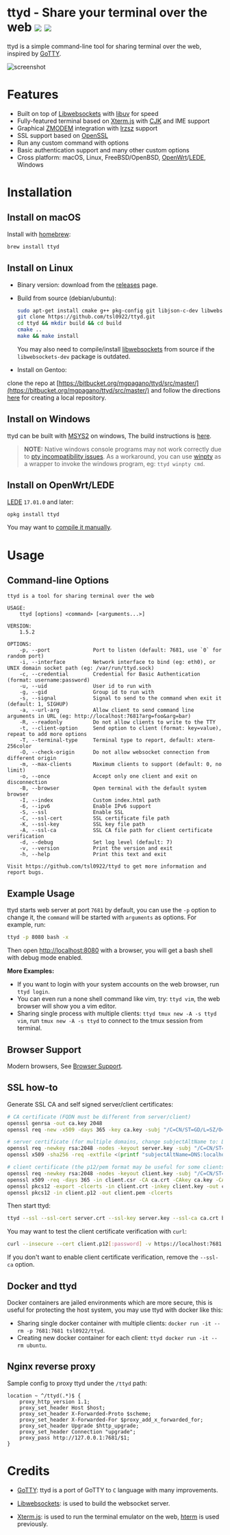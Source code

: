 # ttyd - Share your terminal over the web [![](https://github.com/tsl0922/ttyd/workflows/frontend/badge.svg)](https://github.com/tsl0922/ttyd/actions?workflow=frontend) [![](https://github.com/tsl0922/ttyd/workflows/backend/badge.svg)](https://github.com/tsl0922/ttyd/actions?workflow=backend)

ttyd is a simple command-line tool for sharing terminal over the web, inspired by [GoTTY][1].

![screenshot](https://github.com/tsl0922/ttyd/raw/master/screenshot.gif)

# Features

- Built on top of [Libwebsockets][2] with [libuv][20] for speed
- Fully-featured terminal based on [Xterm.js][3] with [CJK][18] and IME support
- Graphical [ZMODEM][16] integration with [lrzsz][17] support
- SSL support based on [OpenSSL][4]
- Run any custom command with options
- Basic authentication support and many other custom options
- Cross platform: macOS, Linux, FreeBSD/OpenBSD, [OpenWrt][5]/[LEDE][6], Windows

# Installation

## Install on macOS

Install with [homebrew][7]:

```bash
brew install ttyd
```

## Install on Linux

- Binary version: download from the [releases](https://github.com/tsl0922/ttyd/releases) page.
- Build from source (debian/ubuntu):

    ```bash
    sudo apt-get install cmake g++ pkg-config git libjson-c-dev libwebsockets-dev
    git clone https://github.com/tsl0922/ttyd.git
    cd ttyd && mkdir build && cd build
    cmake ..
    make && make install
    ```

    You may also need to compile/install [libwebsockets][2] from source if the `libwebsockets-dev` package is outdated.
    
- Install on Gentoo:

clone the repo at [https://bitbucket.org/mgpagano/ttyd/src/master/](https://bitbucket.org/mgpagano/ttyd/src/master/) and follow the directions [here](https://wiki.gentoo.org/wiki/Custom_repository#Creating_a_local_repository) for creating a local repository.

## Install on Windows

ttyd can be built with [MSYS2][10] on windows, The build instructions is [here][13].

> **NOTE:** Native windows console programs may not work correctly due to [pty incompatibility issues][11].
 As a workaround, you can use [winpty][12] as a wrapper to invoke the windows program, eg: `ttyd winpty cmd`.

## Install on OpenWrt/LEDE

[LEDE][6] `17.01.0` and later:

```bash
opkg install ttyd
```

You may want to [compile it manually][14].

# Usage

## Command-line Options

```
ttyd is a tool for sharing terminal over the web

USAGE:
    ttyd [options] <command> [<arguments...>]

VERSION:
    1.5.2

OPTIONS:
    -p, --port              Port to listen (default: 7681, use `0` for random port)
    -i, --interface         Network interface to bind (eg: eth0), or UNIX domain socket path (eg: /var/run/ttyd.sock)
    -c, --credential        Credential for Basic Authentication (format: username:password)
    -u, --uid               User id to run with
    -g, --gid               Group id to run with
    -s, --signal            Signal to send to the command when exit it (default: 1, SIGHUP)
    -a, --url-arg           Allow client to send command line arguments in URL (eg: http://localhost:7681?arg=foo&arg=bar)
    -R, --readonly          Do not allow clients to write to the TTY
    -t, --client-option     Send option to client (format: key=value), repeat to add more options
    -T, --terminal-type     Terminal type to report, default: xterm-256color
    -O, --check-origin      Do not allow websocket connection from different origin
    -m, --max-clients       Maximum clients to support (default: 0, no limit)
    -o, --once              Accept only one client and exit on disconnection
    -B, --browser           Open terminal with the default system browser
    -I, --index             Custom index.html path
    -6, --ipv6              Enable IPv6 support
    -S, --ssl               Enable SSL
    -C, --ssl-cert          SSL certificate file path
    -K, --ssl-key           SSL key file path
    -A, --ssl-ca            SSL CA file path for client certificate verification
    -d, --debug             Set log level (default: 7)
    -v, --version           Print the version and exit
    -h, --help              Print this text and exit

Visit https://github.com/tsl0922/ttyd to get more information and report bugs.
```

## Example Usage

ttyd starts web server at port `7681` by default, you can use the `-p` option to change it, the `command` will be started with `arguments` as options. For example, run:

```bash
ttyd -p 8080 bash -x
```
Then open <http://localhost:8080> with a browser, you will get a bash shell with debug mode enabled.

**More Examples:**

- If you want to login with your system accounts on the web browser, run `ttyd login`.
- You can even run a none shell command like vim, try: `ttyd vim`, the web browser will show you a vim editor.
- Sharing single process with multiple clients: `ttyd tmux new -A -s ttyd vim`, run `tmux new -A -s ttyd` to connect to the tmux session from terminal.

## Browser Support

Modern browsers, See [Browser Support][15].

## SSL how-to

Generate SSL CA and self signed server/client certificates:

```bash
# CA certificate (FQDN must be different from server/client)
openssl genrsa -out ca.key 2048
openssl req -new -x509 -days 365 -key ca.key -subj "/C=CN/ST=GD/L=SZ/O=Acme, Inc./CN=Acme Root CA" -out ca.crt

# server certificate (for multiple domains, change subjectAltName to: DNS:example.com,DNS:www.example.com)
openssl req -newkey rsa:2048 -nodes -keyout server.key -subj "/C=CN/ST=GD/L=SZ/O=Acme, Inc./CN=localhost" -out server.csr
openssl x509 -sha256 -req -extfile <(printf "subjectAltName=DNS:localhost") -days 365 -in server.csr -CA ca.crt -CAkey ca.key -CAcreateserial -out server.crt

# client certificate (the p12/pem format may be useful for some clients)
openssl req -newkey rsa:2048 -nodes -keyout client.key -subj "/C=CN/ST=GD/L=SZ/O=Acme, Inc./CN=client" -out client.csr
openssl x509 -req -days 365 -in client.csr -CA ca.crt -CAkey ca.key -CAcreateserial -out client.crt
openssl pkcs12 -export -clcerts -in client.crt -inkey client.key -out client.p12
openssl pkcs12 -in client.p12 -out client.pem -clcerts
```

Then start ttyd:

```bash
ttyd --ssl --ssl-cert server.crt --ssl-key server.key --ssl-ca ca.crt bash
```
You may want to test the client certificate verification with `curl`:

```bash
curl --insecure --cert client.p12[:password] -v https://localhost:7681
```

If you don't want to enable client certificate verification, remove the `--ssl-ca` option.

## Docker and ttyd

Docker containers are jailed environments which are more secure, this is useful for protecting the host system, you may use ttyd with docker like this:

- Sharing single docker container with multiple clients: `docker run -it --rm -p 7681:7681 tsl0922/ttyd`.
- Creating new docker container for each client: `ttyd docker run -it --rm ubuntu`.

## Nginx reverse proxy

Sample config to proxy ttyd under the `/ttyd` path:

```nginx
location ~ ^/ttyd(.*)$ {
    proxy_http_version 1.1;
    proxy_set_header Host $host;
    proxy_set_header X-Forwarded-Proto $scheme;
    proxy_set_header X-Forwarded-For $proxy_add_x_forwarded_for;
    proxy_set_header Upgrade $http_upgrade;
    proxy_set_header Connection "upgrade";
    proxy_pass http://127.0.0.1:7681/$1;
}
```

# Credits

- [GoTTY][1]: ttyd is a port of GoTTY to `C` language with many improvements.
- [Libwebsockets][2]: is used to build the websocket server.
- [Xterm.js][3]: is used to run the terminal emulator on the web, [hterm][8] is used previously.

  [1]: https://github.com/yudai/gotty
  [2]: https://libwebsockets.org
  [3]: https://github.com/xtermjs/xterm.js
  [4]: https://www.openssl.org
  [5]: https://openwrt.org
  [6]: https://www.lede-project.org
  [7]: http://brew.sh
  [8]: https://chromium.googlesource.com/apps/libapps/+/HEAD/hterm
  [9]: https://github.com/tsl0922/ttyd/issues/6
  [10]: http://msys2.github.io
  [11]: https://github.com/mintty/mintty/blob/master/wiki/Tips.md#inputoutput-interaction-with-alien-programs
  [12]: https://github.com/rprichard/winpty
  [13]: https://github.com/tsl0922/ttyd/tree/master/msys2
  [14]: https://github.com/tsl0922/ttyd/tree/master/openwrt
  [15]: https://github.com/xtermjs/xterm.js#browser-support
  [16]: https://en.wikipedia.org/wiki/ZMODEM
  [17]: https://ohse.de/uwe/software/lrzsz.html
  [18]: https://en.wikipedia.org/wiki/CJK_characters
  [19]: https://cmake.org/
  [20]: https://libuv.org/
